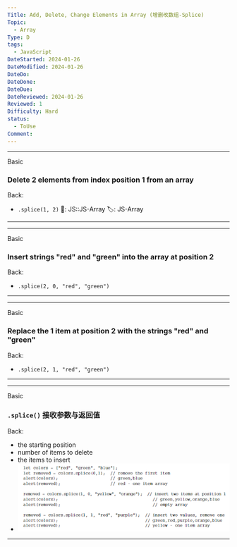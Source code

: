 ```yaml
---
Title: Add, Delete, Change Elements in Array (增删改数组-Splice)
Topic:
  - Array
Type: D
tags:
  - JavaScript
DateStarted: 2024-01-26
DateModified: 2024-01-26
DateDo:
DateDone:
DateDue:
DateReviewed: 2024-01-26
Reviewed: 1
Difficulty: Hard
status:
  - ToUse
Comment:
---
```


---

Basic

### Delete 2 elements from index position 1 from an array

Back:

- `.splice(1, 2)`
📌: JS::JS-Array
🏷️: JS-Array
<!--ID: 1706600287324-->

---

<!--SR:!2024-01-30,1,230-->

---

Basic

### Insert strings "red" and "green" into the array at position 2

Back:

- `.splice(2, 0, "red", "green")`
<!--ID: 1706600287328-->

---

---

Basic

### Replace the 1 item at position 2 with the strings "red" and "green"

Back:

- `.splice(2, 1, "red", "green")`
<!--ID: 1706600287331-->

---

<!--SR:!2024-01-30,1,230-->

---

Basic

### `.splice()` 接收参数与返回值

Back:

- the starting position
- number of items to delete
- the items to insert
- ![](z-Assets/1691309906253.png)
<!--ID: 1706600287334-->

---

<!--SR:!2024-02-01,3,250-->
